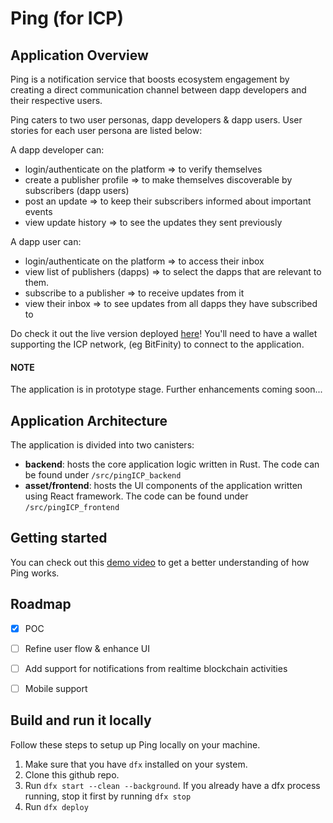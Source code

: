 # Ping (for ICP)


## Application Overview

Ping is a notification service that boosts ecosystem engagement by creating a direct communication channel between dapp developers and their respective users.

Ping caters to two user personas, dapp developers & dapp users. User stories for each user persona are listed below:

A dapp developer can:
- login/authenticate on the platform => to verify themselves
- create a publisher profile => to make themselves discoverable by subscribers (dapp users)
- post an update => to keep their subscribers informed about important events
- view update history => to see the updates they sent previously

A dapp user can:
- login/authenticate on the platform => to access their inbox
- view list of publishers (dapps) => to select the dapps that are relevant to them. 
- subscribe to a publisher => to receive updates from it
- view their inbox => to see updates from all dapps they have subscribed to

Do check it out the live version deployed [here](https://h7jna-pqaaa-aaaak-afgiq-cai.icp0.io/)! You'll need to have a wallet supporting the ICP network, (eg BitFinity) to connect to the application.


#### NOTE

The application is in prototype stage. Further enhancements coming soon...


## Application Architecture

The application is divided into two canisters:
- **backend**: hosts the core application logic written in Rust. The code can be found under `/src/pingICP_backend`
- **asset/frontend**: hosts the UI components of the application written using React framework. The code can be found under `/src/pingICP_frontend`

## Getting started

You can check out this [demo video](https://www.loom.com/share/586d9b2cfe8a453bb0ae698fbc01f64a?sid=b1978f10-85b0-4629-9a0a-c01f234ad32d) to get a better understanding of how Ping works.


## Roadmap

- [x] POC
- [ ] Refine user flow & enhance UI
- [ ] Add support for notifications from realtime blockchain activities
- [ ] Mobile support


## Build and run it locally

Follow these steps to setup up Ping locally on your machine. 

1. Make sure that you have `dfx` installed on your system.
2. Clone this github repo.
3. Run `dfx start --clean --background`. If you already have a dfx process running, stop it first by running `dfx stop`
4. Run `dfx deploy`


